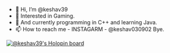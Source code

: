 - 👋 Hi, I’m @keshav39
- 👀 Interested in Gaming.
- 🌱 And currently programming in C++ and learning Java.
- 📫 How to reach me - INSTAGARM - @keshav030902
Bye.


[![@keshav39's Holopin board](https://holopin.me/keshav39)](https://holopin.io/@keshav39)


<!---
keshav39/keshav39 is a ✨ special ✨ repository because its `README.md` (this file) appears on your GitHub profile.
You can click the Preview link to take a look at your changes.
--->
